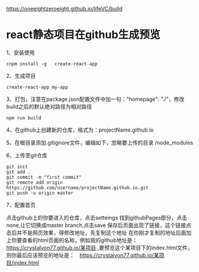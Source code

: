  https://oneeightzeroeight.github.io/lifeVC/build






 # react静态项目在github生成预览
 1、安装使用
```
cnpm install -g   create-react-app
```

2、生成项目
```
create-react-app my-app
```

3、打包，注意在package.json配置文件中加一句："homepage": "./"，修改build之后的默认绝对路径为相对路径
```
npm run build
```

4、在github上创建新的仓库，格式为：projectName.github.io

5、在根目录添加.gitignore文件，编辑如下，忽略要上传的目录
/node_modules

6、上传至git仓库
```
git init
git add .
git commit -m "first commit"
git remote add origin https://github.com/username/projectName.github.io.git
git push -u origin master
```

7、配置首页

点击github上的你要进入的仓库，点击setteings
找到githubPages部分，点击none,让它切换成master branch,点击save
保存后页面出现了链接，这个链接点击后并不是网页效果，得修改地址，先复制这个地址
在你刚才复制的地址后面加上你要查看的html页面的名称，例如我的github地址是：　https://crystalvon77.github.io/某项目 ,要预览这个某项目下的index.html文件，则你最后应该预览的地址是：　https://crystalvon77.github.io/某项目/index.html
